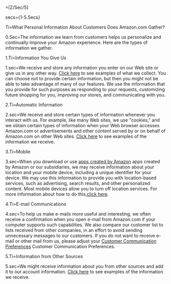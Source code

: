 =[Z/Sec/5]

secs={1-5.Secs}
	 
Ti=What Personal Information About Customers Does Amazon.com Gather?

0.Sec=The information we learn from customers helps us personalize and continually improve your Amazon experience. Here are the types of information we gather.
 	
1.Ti=Information You Give Us

1.sec=We receive and store any information you enter on our Web site or give us in any other way. <a href="#GUID-A2C397AB-68FE-4592-B4A2-7550D73EEFD2__SECTION_87C837F9CCD84769B4AE2BEB14AF4F01">Click here</a> to see examples of what we collect. You can choose not to provide certain information, but then you might not be able to take advantage of many of our features. We use the information that you provide for such purposes as responding to your requests, customizing future shopping for you, improving our stores, and communicating with you. </span>
 
2.Ti=Automatic Information

2.sec=We receive and store certain types of information whenever you interact with us. For example, like many Web sites, we use "cookies," and we obtain certain types of information when your Web browser accesses Amazon.com or advertisements and other content served by or on behalf of Amazon.com on other Web sites. <a href="#GUID-A2C397AB-68FE-4592-B4A2-7550D73EEFD2__SECTION_87C837F9CCD84769B4AE2BEB14AF4F01">Click here</a> to see examples of the information we receive. </span>
 
3.Ti=Mobile

3.sec=When you download or use <a class="help-display-cond help-display-cond-hidden help-display-cond-rule-platform-DesktopBrowser" href="https://www.amazon.com/gp/feature.html?&docId=1000511451" target="_blank">apps created by Amazon</a> <span class="help-display-cond help-display-cond-hidden help-display-cond-rule-platform-MobileBrowser help-display-cond-rule-platform-MobileApp">apps created by Amazon</span> or our subsidiaries, we may receive information about your location and your mobile device, including a unique identifier for your device. We may use this information to provide you with location-based services, such as advertising, search results, and other personalized content. Most mobile devices allow you to turn off location services. For more information about how to do this,<a href="#GUID-A2C397AB-68FE-4592-B4A2-7550D73EEFD2__SECTION_87C837F9CCD84769B4AE2BEB14AF4F01">click here</a>. </span>
 
4.Ti=E-mail Communications

4.sec=To help us make e-mails more useful and interesting, we often receive a confirmation when you open e-mail from Amazon.com if your computer supports such capabilities. We also compare our customer list to lists received from other companies, in an effort to avoid sending unnecessary messages to our customers. If you do not want to receive e-mail or other mail from us, please adjust your <a class="help-display-cond help-display-cond-hidden help-display-cond-rule-platform-DesktopBrowser" href="https://www.amazon.com/gp/gss/ccp/ref=hp_468496_ccp" target="_blank">Customer Communication Preferences</a> <span class="help-display-cond help-display-cond-hidden help-display-cond-rule-platform-MobileBrowser help-display-cond-rule-platform-MobileApp">Customer Communication Preferences</span>. </span>

5.Ti=Information from Other Sources

5.sec=We might receive information about you from other sources and add it to our account information. <a href="#GUID-A2C397AB-68FE-4592-B4A2-7550D73EEFD2__SECTION_87C837F9CCD84769B4AE2BEB14AF4F01">Click here</a> to see examples of the information we receive. </span>